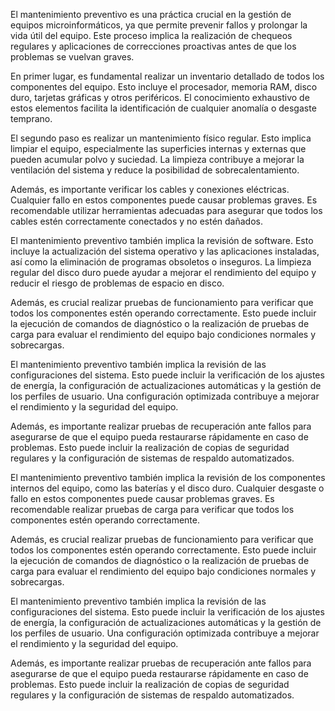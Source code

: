 El mantenimiento preventivo es una práctica crucial en la gestión de equipos microinformáticos, ya que permite prevenir fallos y prolongar la vida útil del equipo. Este proceso implica la realización de chequeos regulares y aplicaciones de correcciones proactivas antes de que los problemas se vuelvan graves.

En primer lugar, es fundamental realizar un inventario detallado de todos los componentes del equipo. Esto incluye el procesador, memoria RAM, disco duro, tarjetas gráficas y otros periféricos. El conocimiento exhaustivo de estos elementos facilita la identificación de cualquier anomalía o desgaste temprano.

El segundo paso es realizar un mantenimiento físico regular. Esto implica limpiar el equipo, especialmente las superficies internas y externas que pueden acumular polvo y suciedad. La limpieza contribuye a mejorar la ventilación del sistema y reduce la posibilidad de sobrecalentamiento.

Además, es importante verificar los cables y conexiones eléctricas. Cualquier fallo en estos componentes puede causar problemas graves. Es recomendable utilizar herramientas adecuadas para asegurar que todos los cables estén correctamente conectados y no estén dañados.

El mantenimiento preventivo también implica la revisión de software. Esto incluye la actualización del sistema operativo y las aplicaciones instaladas, así como la eliminación de programas obsoletos o inseguros. La limpieza regular del disco duro puede ayudar a mejorar el rendimiento del equipo y reducir el riesgo de problemas de espacio en disco.

Además, es crucial realizar pruebas de funcionamiento para verificar que todos los componentes estén operando correctamente. Esto puede incluir la ejecución de comandos de diagnóstico o la realización de pruebas de carga para evaluar el rendimiento del equipo bajo condiciones normales y sobrecargas.

El mantenimiento preventivo también implica la revisión de las configuraciones del sistema. Esto puede incluir la verificación de los ajustes de energía, la configuración de actualizaciones automáticas y la gestión de los perfiles de usuario. Una configuración optimizada contribuye a mejorar el rendimiento y la seguridad del equipo.

Además, es importante realizar pruebas de recuperación ante fallos para asegurarse de que el equipo pueda restaurarse rápidamente en caso de problemas. Esto puede incluir la realización de copias de seguridad regulares y la configuración de sistemas de respaldo automatizados.

El mantenimiento preventivo también implica la revisión de los componentes internos del equipo, como las baterías y el disco duro. Cualquier desgaste o fallo en estos componentes puede causar problemas graves. Es recomendable realizar pruebas de carga para verificar que todos los componentes estén operando correctamente.

Además, es crucial realizar pruebas de funcionamiento para verificar que todos los componentes estén operando correctamente. Esto puede incluir la ejecución de comandos de diagnóstico o la realización de pruebas de carga para evaluar el rendimiento del equipo bajo condiciones normales y sobrecargas.

El mantenimiento preventivo también implica la revisión de las configuraciones del sistema. Esto puede incluir la verificación de los ajustes de energía, la configuración de actualizaciones automáticas y la gestión de los perfiles de usuario. Una configuración optimizada contribuye a mejorar el rendimiento y la seguridad del equipo.

Además, es importante realizar pruebas de recuperación ante fallos para asegurarse de que el equipo pueda restaurarse rápidamente en caso de problemas. Esto puede incluir la realización de copias de seguridad regulares y la configuración de sistemas de respaldo automatizados.
